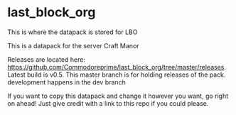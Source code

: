 # last_block_org
This is where the datapack is stored for LBO

This is a datapack for the server Craft Manor

Releases are located here: https://github.com/Commodoreprime/last_block_org/tree/master/releases.
Latest build is v0.5.
This master branch is for holding releases of the pack. development happens in the dev branch

If you want to copy this datapack and change it however you want, go right on ahead! Just give credit with a link to this repo if you could please.
